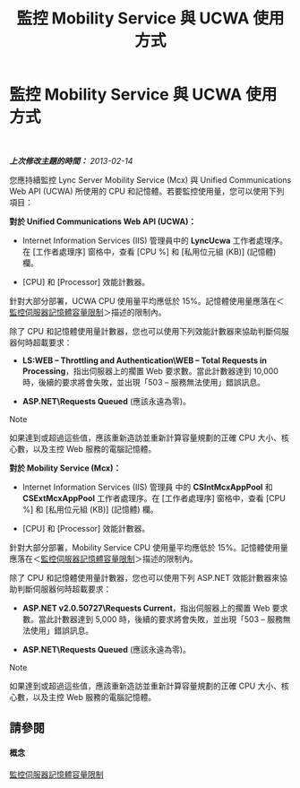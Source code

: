 ﻿---
title: 監控 Mobility Service 與 UCWA 使用方式
TOCTitle: 監控 Mobility Service 與 UCWA 使用方式
ms:assetid: 8389b37a-ca3e-4047-8b51-85bc07da87e8
ms:mtpsurl: https://technet.microsoft.com/zh-tw/library/Hh690025(v=OCS.15)
ms:contentKeyID: 49291511
ms.date: 08/10/2015
mtps_version: v=OCS.15
ms.translationtype: HT
---

# 監控 Mobility Service 與 UCWA 使用方式

 

_**上次修改主題的時間：** 2013-02-14_

您應持續監控 Lync Server Mobility Service (Mcx) 與 Unified Communications Web API (UCWA) 所使用的 CPU 和記憶體。若要監控使用量，您可以使用下列項目：

**對於 Unified Communications Web API (UCWA)：**

  - Internet Information Services (IIS) 管理員中的 **LyncUcwa** 工作者處理序。在 \[工作者處理序\] 窗格中，查看 \[CPU %\] 和 \[私用位元組 (KB)\] (記憶體) 欄。

  - \[CPU\] 和 \[Processor\] 效能計數器。

針對大部分部署，UCWA CPU 使用量平均應低於 15%。記憶體使用量應落在＜[監控伺服器記憶體容量限制](lync-server-2013-monitoring-for-server-memory-capacity-limits.md)＞描述的限制內。

除了 CPU 和記憶體使用量計數器，您也可以使用下列效能計數器來協助判斷伺服器何時超載要求：

  - **LS:WEB – Throttling and Authentication\\WEB – Total Requests in Processing**，指出伺服器上的擱置 Web 要求數。當此計數器達到 10,000 時，後續的要求將會失敗，並出現「503 – 服務無法使用」錯誤訊息。

  - **ASP.NET\\Requests Queued** (應該永遠為零)。

> [!NOTE]  
> 如果達到或超過這些值，應該重新造訪並重新計算容量規劃的正確 CPU 大小、核心數，以及主控 Web 服務的電腦記憶體。



**對於 Mobility Service (Mcx)：**

  - Internet Information Services (IIS) 管理員 中的 **CSIntMcxAppPool** 和 **CSExtMcxAppPool** 工作者處理序。在 \[工作者處理序\] 窗格中，查看 \[CPU %\] 和 \[私用位元組 (KB)\] (記憶體) 欄。

  - \[CPU\] 和 \[Processor\] 效能計數器。

針對大部分部署，Mobility Service CPU 使用量平均應低於 15%。記憶體使用量應落在＜[監控伺服器記憶體容量限制](lync-server-2013-monitoring-for-server-memory-capacity-limits.md)＞描述的限制內。

除了 CPU 和記憶體使用量計數器，您也可以使用下列 ASP.NET 效能計數器來協助判斷伺服器何時超載要求：

  - **ASP.NET v2.0.50727\\Requests Current**，指出伺服器上的擱置 Web 要求數。當此計數器達到 5,000 時，後續的要求將會失敗，並出現「503 – 服務無法使用」錯誤訊息。

  - **ASP.NET\\Requests Queued** (應該永遠為零)。

> [!NOTE]  
> 如果達到或超過這些值，應該重新造訪並重新計算容量規劃的正確 CPU 大小、核心數，以及主控 Web 服務的電腦記憶體。



## 請參閱

#### 概念

[監控伺服器記憶體容量限制](lync-server-2013-monitoring-for-server-memory-capacity-limits.md)

